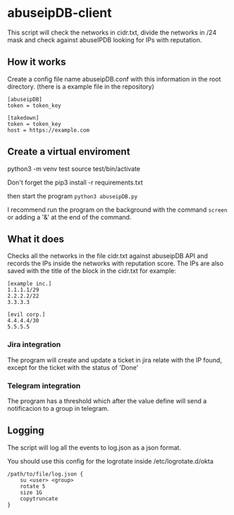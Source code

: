 # abuseipDB-client

This script will check the networks in cidr.txt, divide the networks in /24 mask and check against abuseIPDB looking for IPs with reputation.


## How it works
Create a config file name abuseipDB.conf with this information in the root directory. (there is a example file in the repository)

```
[abuseipDB]
token = token_key

[takedown]
token = token_key
host = https://example.com
```

## Create a virtual enviroment
python3 -m venv test
source test/bin/activate

Don't forget the pip3 install -r requirements.txt

then start the program `python3 abuseipDB.py`

I recommend run the program on the background with the command `screen` or adding a '&' at the end of the command.

## What it does
Checks all the networks in the file cidr.txt against abuseipDB API and records the IPs inside the networks with reputation score.
The IPs are also saved with the title of the block in the cidr.txt
for example:

```
[example inc.]
1.1.1.1/29
2.2.2.2/22
3.3.3.3

[evil corp.]
4.4.4.4/30
5.5.5.5
```

### Jira integration

The program will create and update a ticket in jira relate with the IP found, except for the ticket with the status of 'Done'

### Telegram integration

The program has a threshold which after the value define will send a notificacion to a group in telegram. 

## Logging
The script will log all the events to log.json as a json format.

You should use this config for the logrotate inside /etc/logrotate.d/okta
```
/path/to/file/log.json {
    su <user> <group>
    rotate 5
    size 1G
    copytruncate
}
```
